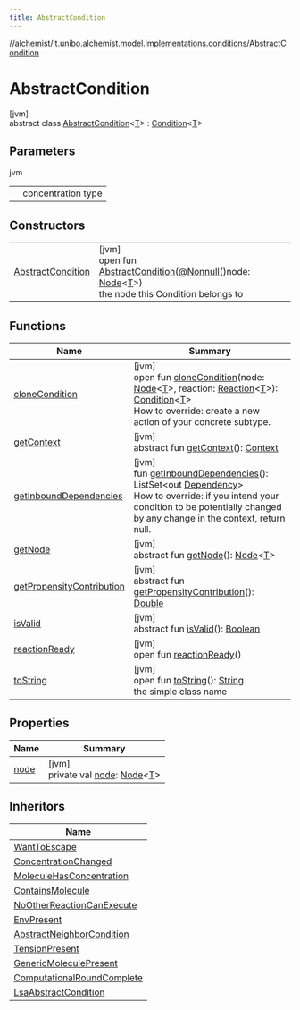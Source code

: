 ```yaml
---
title: AbstractCondition
---
```

//[alchemist](../../../index.html)/[it.unibo.alchemist.model.implementations.conditions](../index.html)/[AbstractCondition](index.html)



# AbstractCondition



[jvm]\
abstract class [AbstractCondition](index.html)<[T](index.html)> : [Condition](../../it.unibo.alchemist.model.interfaces/-condition/index.html)<[T](../../it.unibo.alchemist.model.implementations.layers/-uniform-layer/index.html)>



## Parameters


jvm

| | |
|---|---|
| <T> | concentration type |



## Constructors


| | |
|---|---|
| [AbstractCondition](-abstract-condition.html) | [jvm]<br>open fun [AbstractCondition](-abstract-condition.html)(@[Nonnull](https://docs.oracle.com/javase/8/docs/api/javax/annotation/Nonnull.html)()node: [Node](../../it.unibo.alchemist.model.interfaces/-node/index.html)<[T](../../it.unibo.alchemist.model.implementations.layers/-uniform-layer/index.html)>)<br>the node this Condition belongs to |


## Functions


| Name | Summary |
|---|---|
| [cloneCondition](clone-condition.html) | [jvm]<br>open fun [cloneCondition](clone-condition.html)(node: [Node](../../it.unibo.alchemist.model.interfaces/-node/index.html)<[T](../../it.unibo.alchemist.model.implementations.layers/-uniform-layer/index.html)>, reaction: [Reaction](../../it.unibo.alchemist.model.interfaces/-reaction/index.html)<[T](../../it.unibo.alchemist.model.implementations.layers/-uniform-layer/index.html)>): [Condition](../../it.unibo.alchemist.model.interfaces/-condition/index.html)<[T](../../it.unibo.alchemist.model.implementations.layers/-uniform-layer/index.html)><br>How to override: create a new action of your concrete subtype. |
| [getContext](../../it.unibo.alchemist.model.interfaces/-condition/get-context.html) | [jvm]<br>abstract fun [getContext](../../it.unibo.alchemist.model.interfaces/-condition/get-context.html)(): [Context](../../it.unibo.alchemist.model.interfaces/-context/index.html) |
| [getInboundDependencies](get-inbound-dependencies.html) | [jvm]<br>fun [getInboundDependencies](get-inbound-dependencies.html)(): ListSet<out [Dependency](../../it.unibo.alchemist.model.interfaces/-dependency/index.html)><br>How to override: if you intend your condition to be potentially changed by any change in the context, return null. |
| [getNode](../../it.unibo.alchemist.model.interfaces/-condition/get-node.html) | [jvm]<br>abstract fun [getNode](../../it.unibo.alchemist.model.interfaces/-condition/get-node.html)(): [Node](../../it.unibo.alchemist.model.interfaces/-node/index.html)<[T](../../it.unibo.alchemist.model.implementations.layers/-uniform-layer/index.html)> |
| [getPropensityContribution](../../it.unibo.alchemist.model.interfaces/-condition/get-propensity-contribution.html) | [jvm]<br>abstract fun [getPropensityContribution](../../it.unibo.alchemist.model.interfaces/-condition/get-propensity-contribution.html)(): [Double](https://kotlinlang.org/api/latest/jvm/stdlib/kotlin/-double/index.html) |
| [isValid](../../it.unibo.alchemist.model.interfaces/-condition/is-valid.html) | [jvm]<br>abstract fun [isValid](../../it.unibo.alchemist.model.interfaces/-condition/is-valid.html)(): [Boolean](https://kotlinlang.org/api/latest/jvm/stdlib/kotlin/-boolean/index.html) |
| [reactionReady](../../it.unibo.alchemist.model.interfaces/-condition/reaction-ready.html) | [jvm]<br>open fun [reactionReady](../../it.unibo.alchemist.model.interfaces/-condition/reaction-ready.html)() |
| [toString](to-string.html) | [jvm]<br>open fun [toString](to-string.html)(): [String](https://docs.oracle.com/javase/8/docs/api/java/lang/String.html)<br>the simple class name |


## Properties


| Name | Summary |
|---|---|
| [node](node.html) | [jvm]<br>private val [node](node.html): [Node](../../it.unibo.alchemist.model.interfaces/-node/index.html)<[T](../../it.unibo.alchemist.model.implementations.layers/-uniform-layer/index.html)> |


## Inheritors


| Name |
|---|
| [WantToEscape](../-want-to-escape/index.html) |
| [ConcentrationChanged](../-concentration-changed/index.html) |
| [MoleculeHasConcentration](../-molecule-has-concentration/index.html) |
| [ContainsMolecule](../-contains-molecule/index.html) |
| [NoOtherReactionCanExecute](../-no-other-reaction-can-execute/index.html) |
| [EnvPresent](../-env-present/index.html) |
| [AbstractNeighborCondition](../-abstract-neighbor-condition/index.html) |
| [TensionPresent](../-tension-present/index.html) |
| [GenericMoleculePresent](../-generic-molecule-present/index.html) |
| [ComputationalRoundComplete](../-computational-round-complete/index.html) |
| [LsaAbstractCondition](../-lsa-abstract-condition/index.html) |

